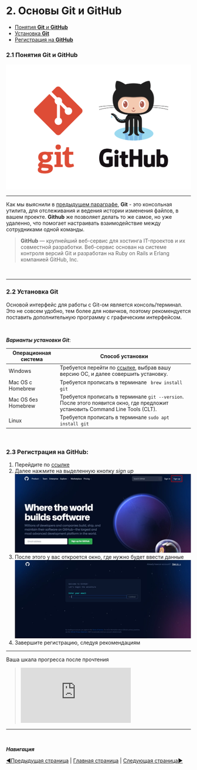 # **2. Основы Git и GitHub**
- [Понятия **Git** и **GitHub**](#21-понятия-git-и-github)
- [Установка **Git**](#22-установка-git)
- [Регистрация на **GitHub**](#регистрация-на-github)

### **2.1 Понятия Git и GitHub**
![git+github](git%20for%20p2.png)
___

Как мы выяснили в [предыдущем параграфе](paragraph_1.md), **Git** - это консольная утилита, для отслеживания и ведения истории изменения файлов, в вашем проекте. 
**Github** же позволяет делать то же самое, но уже удаленно, что помогает настраивать взаимодействие между сотрудниками одной команды.

> **GitHub** — крупнейший веб-сервис для хостинга IT-проектов и их совместной разработки. Веб-сервис основан на системе контроля версий Git и разработан на Ruby on Rails и Erlang компанией GitHub, Inc.


&nbsp;

______

### **2.2 Установка Git**
Основой интерфейс для работы с Git-ом является консоль/терминал. Это не совсем удобно, тем более для новичков, поэтому рекомендуется поставить дополнительную программу с графическим интерфейсом. 

&nbsp;


***Варианты установки Git***:



| Операционная система | Способ установки |
| ---- | ---- |
| Windows | Требуется перейти по [ссылке](https://git-scm.com/download/win), выбрав вашу версию ОС, и далее совершить установку. |
Mac OS с Homebrew | Требуется прописать в терминале ``` brew install git``` |
| Mac OS без Homebrew | Требуется прописать в терминале `git --version`. После этого появится окно, где предложит установить Command Line Tools (CLT). |
| Linux | Требуется прописать в терминале `sudo apt install git` |


&nbsp;


### **2.3 Регистрация на GitHub:**
1. Перейдите по [ссылке](https://github.com/)
2. Далее нажмите на выделенную кнопку *sign up*
![github](Signup.jpg)
3. После этого у вас откроется окно, где нужно будет ввести данные
![gituhub](reg2.jpg)
4. Завершите регистрацию, следуя рекомендациям

---

Ваша шкала прогресса после прочтения
> ![progress](http://www.yarntomato.com/percentbarmaker/button.php?barPosition=25&leftFill=%23FF0000 "progress")
_____

&nbsp;

***Навигация***

[◀️Предыдущая страница](paragraph_1.md) | [Главная страница](readme.md) | [Следующая страница▶️](paragraph_3.md)
